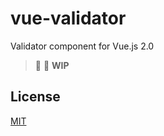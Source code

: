# vue-validator

Validator component for Vue.js 2.0

> :construction: :construction_worker: **WIP**


## License

[MIT](http://opensource.org/licenses/MIT)
